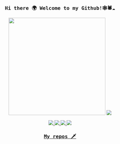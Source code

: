 
<!--
**OB11TO/OB11TO** is a ✨ _special_ ✨ repository because its `README.md` (this file) appears on your GitHub profile.

Here are some ideas to get you started:

- 🔭 I’m currently working on ...
- 🌱 I’m currently learning ...
- 👯 I’m looking to collaborate on ...
- 🤔 I’m looking for help with ...
- 💬 Ask me about ...
- 📫 How to reach me: ...
- 😄 Pronouns: ...
- ⚡ Fun fact: ...
-->

<h3 align="center"><samp> Hi there 🌍 Welcome to my Github!🕸🕷☁️ </samp></h3>


<p align="center">
<img width="320" src="https://media4.giphy.com/media/v1.Y2lkPTc5MGI3NjExOGVxNWhnOXl1YmN4cmpsbTkxa2VuYnIyNzg5OG5kaGlzMmhwd2VtdyZlcD12MV9pbnRlcm5hbF9naWZfYnlfaWQmY3Q9cw/5qZZFa1hm0IJYpLGh2/giphy.gif">
<img src="https://media4.giphy.com/media/v1.Y2lkPTc5MGI3NjExbmIwdW81Zmo0OWg1bHdvNmVjbzVmZWU5a2xpMzUxOTFwbmpjZ2VrOCZlcD12MV9pbnRlcm5hbF9naWZfYnlfaWQmY3Q9cw/ehn6K7ihHe9lKJhiCs/giphy.gif"/>
</p>

<p align="center">
<a href= "https://www.instagram.com/accounts/login/?next=/ob11to/"><img src="https://img.icons8.com/nolan/42/instagram-new.png"/>
<a href= "https://habr.com/ru/users/OB11TO/"><img src="https://img.icons8.com/nolan/42/twitter-squared.png"/>
<a href= "https://t.me/OB11TO"><img src="https://img.icons8.com/nolan/42/telegram-app.png"/>
<a href= "https://vk.com/ob11to"><img src="https://img.icons8.com/nolan/42/vk-circled.png"/>
</p>

<h3 align="center"><samp>
My repos 🗡
  </samp>
</h3>

